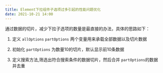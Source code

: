 ```yaml
---
title: Element下拉组件子选项过多引起的性能问题优化
date: 2021-10-21 14:00
---
```


通过数据的切片，减少下拉子选项的数量是最直接的办法，具体的思路如下：

1. 定义 ```allOptions``` ```partOptions``` 两个变量用来承载全部数据以及切片数据

2. 初始化 ```partOptions``` 为数量10的切片，默认显示前10条数据

3. 定义搜索方法,筛选出符合搜索条件的数据切片，然后合并 ```partOptions```的数据并去重
